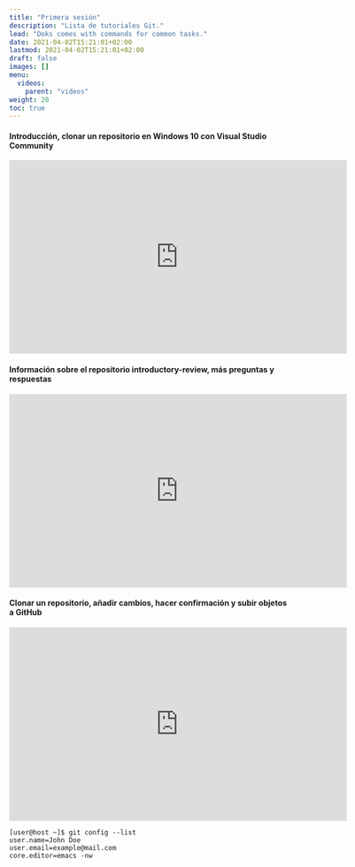 ```yaml
---
title: "Primera sesión"
description: "Lista de tutoriales Git."
lead: "Doks comes with commands for common tasks."
date: 2021-04-02T15:21:01+02:00
lastmod: 2021-04-02T15:21:01+02:00
draft: false
images: []
menu:
  videos:
    parent: "videos"
weight: 20
toc: true
---
```

#### Introducción, clonar un repositorio en Windows 10 con Visual Studio Community

<iframe width="610" height="350"
  sandbox="allow-same-origin allow-scripts allow-popups"
  src="https://diode.zone/videos/embed/fd7db693-38be-46fd-871d-dfb545953231?title=0&warningTitle=0"
  frameborder="0" allowfullscreen>
</iframe>




#### Información sobre el repositorio introductory-review, más preguntas y respuestas

<iframe width="610" height="350"
  sandbox="allow-same-origin allow-scripts allow-popups"
  src="https://diode.zone/videos/embed/69965aeb-eaad-4b51-8487-8a032c3f1e70?title=0&warningTitle=0"
  frameborder="0" allowfullscreen>
</iframe>



#### Clonar un repositorio, añadir cambios, hacer confirmación y subir objetos a GitHub

<iframe width="610" height="350"
  sandbox="allow-same-origin allow-scripts allow-popups"
  src="https://diode.zone/videos/embed/6c6997e0-73d9-4346-b9d3-6643edf5942a?title=0&warningTitle=0&peertubeLink=0"
  frameborder="0" allowfullscreen>
</iframe>

```console
[user@host ~]$ git config --list
user.name=John Doe
user.email=example@mail.com
core.editor=emacs -nw
```
